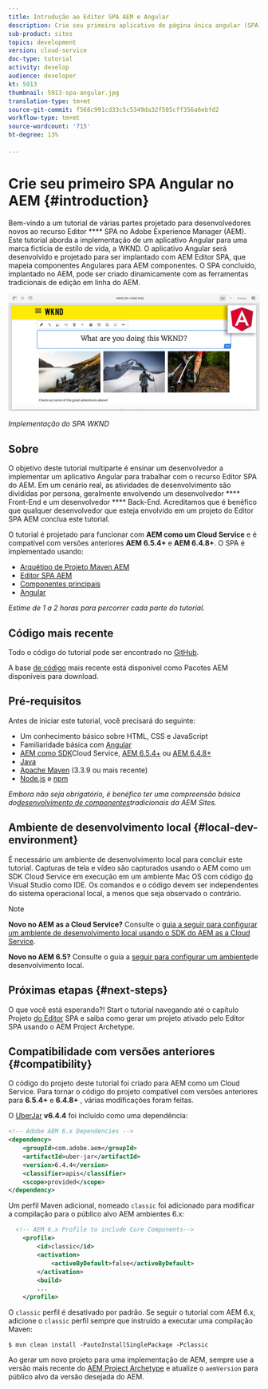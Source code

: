 ```yaml
---
title: Introdução ao Editor SPA AEM e Angular
description: Crie seu primeiro aplicativo de página única angular (SPA) editável no Adobe Experience Manager, AEM com o SPA WKND. Saiba como criar um SPA usando a estrutura Angular JS com AEM Editor SPA. Este tutorial em várias partes aborda a implementação de um aplicativo Angular para uma marca fictícia de estilo de vida, a WKND. O tutorial aborda a criação completa do SPA e a integração com o AEM.
sub-product: sites
topics: development
version: cloud-service
doc-type: tutorial
activity: develop
audience: developer
kt: 5913
thumbnail: 5913-spa-angular.jpg
translation-type: tm+mt
source-git-commit: f568c991cd33c5c5349da32f505cff356a6ebfd2
workflow-type: tm+mt
source-wordcount: '715'
ht-degree: 13%

---
```



# Crie seu primeiro SPA Angular no AEM {#introduction}

Bem-vindo a um tutorial de várias partes projetado para desenvolvedores novos ao recurso Editor **** SPA no Adobe Experience Manager (AEM). Este tutorial aborda a implementação de um aplicativo Angular para uma marca fictícia de estilo de vida, a WKND. O aplicativo Angular será desenvolvido e projetado para ser implantado com AEM Editor SPA, que mapeia componentes Angulares para AEM componentes. O SPA concluído, implantado no AEM, pode ser criado dinamicamente com as ferramentas tradicionais de edição em linha do AEM.

![SPA final implementado](assets/wknd-spa-implementation.png)

*Implementação do SPA WKND*

## Sobre

O objetivo deste tutorial multiparte é ensinar um desenvolvedor a implementar um aplicativo Angular para trabalhar com o recurso Editor SPA do AEM. Em um cenário real, as atividades de desenvolvimento são divididas por persona, geralmente envolvendo um desenvolvedor **** Front-End e um desenvolvedor **** Back-End. Acreditamos que é benéfico que qualquer desenvolvedor que esteja envolvido em um projeto do Editor SPA AEM conclua este tutorial.

O tutorial é projetado para funcionar com **AEM como um Cloud Service** e é compatível com versões anteriores **AEM 6.5.4+** e **AEM 6.4.8+**. O SPA é implementado usando:

* [Arquétipo de Projeto Maven AEM](https://docs.adobe.com/content/help/pt-BR/experience-manager-core-components/using/developing/archetype/overview.html)
* [Editor SPA AEM](https://docs.adobe.com/content/help/en/experience-manager-65/developing/headless/spas/spa-walkthrough.html#content-editing-experience-with-spa)
* [Componentes principais](https://docs.adobe.com/content/help/pt-BR/experience-manager-core-components/using/introduction.html)
* [Angular](https://angular.io/)

*Estime de 1 a 2 horas para percorrer cada parte do tutorial.*

## Código mais recente

Todo o código do tutorial pode ser encontrado no [GitHub](https://github.com/adobe/aem-guides-wknd-spa).

A base [de código](https://github.com/adobe/aem-guides-wknd-spa/releases) mais recente está disponível como Pacotes AEM disponíveis para download.

## Pré-requisitos

Antes de iniciar este tutorial, você precisará do seguinte:

* Um conhecimento básico sobre HTML, CSS e JavaScript
* Familiaridade básica com [Angular](https://angular.io/)
* [AEM como SDK](https://docs.adobe.com/content/help/en/experience-manager-learn/cloud-service/local-development-environment-set-up/aem-runtime.html#download-the-aem-as-a-cloud-service-sdk)Cloud Service, [AEM 6.5.4+](https://helpx.adobe.com/experience-manager/aem-releases-updates.html#65) ou [AEM 6.4.8+](https://helpx.adobe.com/experience-manager/aem-releases-updates.html#64)
* [Java](https://downloads.experiencecloud.adobe.com/content/software-distribution/en/general.html)
* [Apache Maven](https://maven.apache.org/) (3.3.9 ou mais recente)
* [Node.js](https://nodejs.org/en/) e [npm](https://www.npmjs.com/)

*Embora não seja obrigatório, é benéfico ter uma compreensão básica do[desenvolvimento de componentes](https://docs.adobe.com/content/help/en/experience-manager-learn/getting-started-wknd-tutorial-develop/overview.html)tradicionais da AEM Sites.*

## Ambiente de desenvolvimento local {#local-dev-environment}

É necessário um ambiente de desenvolvimento local para concluir este tutorial. Capturas de tela e vídeo são capturados usando o AEM como um SDK Cloud Service em execução em um ambiente Mac OS com código [do](https://code.visualstudio.com/) Visual Studio como IDE. Os comandos e o código devem ser independentes do sistema operacional local, a menos que seja observado o contrário.

>[!NOTE]
>
> **Novo no AEM as a Cloud Service?** Consulte o [guia a seguir para configurar um ambiente de desenvolvimento local usando o SDK do AEM as a Cloud Service](https://docs.adobe.com/content/help/en/experience-manager-learn/cloud-service/local-development-environment-set-up/overview.html).
>
> **Novo no AEM 6.5?** Consulte o guia a [seguir para configurar um ambiente](https://docs.adobe.com/content/help/en/experience-manager-learn/foundation/development/set-up-a-local-aem-development-environment.html)de desenvolvimento local.

## Próximas etapas {#next-steps}

O que você está esperando?! Start o tutorial navegando até o capítulo Projeto [do Editor](create-project.md) SPA e saiba como gerar um projeto ativado pelo Editor SPA usando o AEM Project Archetype.

## Compatibilidade com versões anteriores {#compatibility}

O código do projeto deste tutorial foi criado para AEM como um Cloud Service. Para tornar o código do projeto compatível com versões anteriores para **6.5.4+** e **6.4.8+** , várias modificações foram feitas.

O [UberJar](https://docs.adobe.com/content/help/en/experience-manager-65/developing/devtools/ht-projects-maven.html#what-is-the-uberjar) **v6.4.4** foi incluído como uma dependência:

```xml
<!-- Adobe AEM 6.x Dependencies -->
<dependency>
    <groupId>com.adobe.aem</groupId>
    <artifactId>uber-jar</artifactId>
    <version>6.4.4</version>
    <classifier>apis</classifier>
    <scope>provided</scope>
</dependency>
```

Um perfil Maven adicional, nomeado `classic` foi adicionado para modificar a compilação para o público alvo AEM ambientes 6.x:

```xml
  <!-- AEM 6.x Profile to include Core Components-->
    <profile>
        <id>classic</id>
        <activation>
            <activeByDefault>false</activeByDefault>
        </activation>
        <build>
        ...
    </profile>
```

O `classic` perfil é desativado por padrão. Se seguir o tutorial com AEM 6.x, adicione o `classic` perfil sempre que instruído a executar uma compilação Maven:

```shell
$ mvn clean install -PautoInstallSinglePackage -Pclassic
```

Ao gerar um novo projeto para uma implementação de AEM, sempre use a versão mais recente do [AEM Project Archetype](https://github.com/adobe/aem-project-archetype) e atualize o `aemVersion` para público alvo da versão desejada do AEM.
